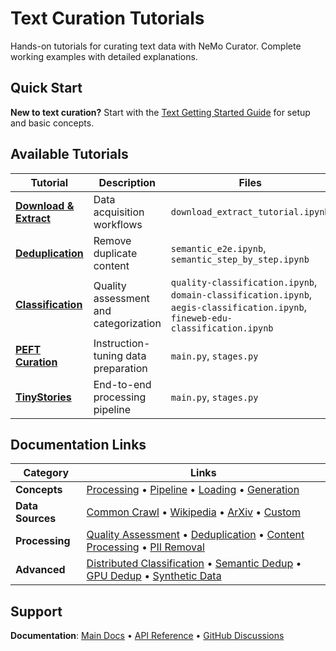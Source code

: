 # Text Curation Tutorials

Hands-on tutorials for curating text data with NeMo Curator. Complete working examples with detailed explanations.

## Quick Start

**New to text curation?** Start with the [Text Getting Started Guide](https://docs.nvidia.com/nemo/curator/latest/get-started/text.html) for setup and basic concepts.

## Available Tutorials

| Tutorial | Description | Files |
|----------|-------------|-------|
| **[Download & Extract](download-and-extract/)** | Data acquisition workflows | `download_extract_tutorial.ipynb` |
| **[Deduplication](deduplication/)** | Remove duplicate content | `semantic_e2e.ipynb`, `semantic_step_by_step.ipynb` |
| **[Classification](distributed-data-classification/)** | Quality assessment and categorization | `quality-classification.ipynb`, `domain-classification.ipynb`, `aegis-classification.ipynb`, `fineweb-edu-classification.ipynb` |
| **[PEFT Curation](peft-curation/)** | Instruction-tuning data preparation | `main.py`, `stages.py` |
| **[TinyStories](tinystories/)** | End-to-end processing pipeline | `main.py`, `stages.py` |

## Documentation Links

| Category | Links |
|----------|-------|
| **Concepts** | [Processing](https://docs.nvidia.com/nemo/curator/latest/about/concepts/text/data-processing-concepts.html) • [Pipeline](https://docs.nvidia.com/nemo/curator/latest/about/concepts/text/data-curation-pipeline.html) • [Loading](https://docs.nvidia.com/nemo/curator/latest/about/concepts/text/data-loading-concepts.html) • [Generation](https://docs.nvidia.com/nemo/curator/latest/about/concepts/text/data-generation-concepts.html) |
| **Data Sources** | [Common Crawl](https://docs.nvidia.com/nemo/curator/latest/curate-text/load-data/common-crawl.html) • [Wikipedia](https://docs.nvidia.com/nemo/curator/latest/curate-text/load-data/wikipedia.html) • [ArXiv](https://docs.nvidia.com/nemo/curator/latest/curate-text/load-data/arxiv.html) • [Custom](https://docs.nvidia.com/nemo/curator/latest/curate-text/load-data/custom.html) |
| **Processing** | [Quality Assessment](https://docs.nvidia.com/nemo/curator/latest/curate-text/process-data/quality-assessment/index.html) • [Deduplication](https://docs.nvidia.com/nemo/curator/latest/curate-text/process-data/deduplication/index.html) • [Content Processing](https://docs.nvidia.com/nemo/curator/latest/curate-text/process-data/content-processing/index.html) • [PII Removal](https://docs.nvidia.com/nemo/curator/latest/curate-text/process-data/content-processing/pii.html) |
| **Advanced** | [Distributed Classification](https://docs.nvidia.com/nemo/curator/latest/curate-text/process-data/quality-assessment/distributed-classifier.html) • [Semantic Dedup](https://docs.nvidia.com/nemo/curator/latest/curate-text/process-data/deduplication/semdedup.html) • [GPU Dedup](https://docs.nvidia.com/nemo/curator/latest/curate-text/process-data/deduplication/gpudedup.html) • [Synthetic Data](https://docs.nvidia.com/nemo/curator/latest/curate-text/generate-data/pipelines/index.html) |

## Support

**Documentation**: [Main Docs](https://docs.nvidia.com/nemo/curator/latest/) • [API Reference](https://docs.nvidia.com/nemo/curator/latest/apidocs/index.html) • [GitHub Discussions](https://github.com/NVIDIA-NeMo/Curator/discussions)
